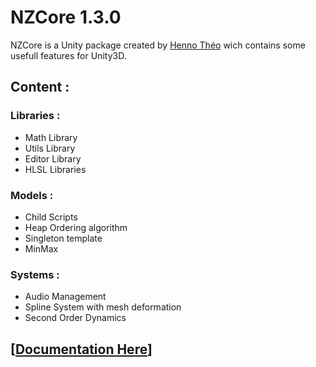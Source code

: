 # NZCore 1.3.0

NZCore is a Unity package created by [Henno Théo](https://github.com/NazioLT) wich contains some usefull features for Unity3D.

## Content :

### Libraries : 

* Math Library
* Utils Library
* Editor Library
* HLSL Libraries

### Models : 

* Child Scripts
* Heap Ordering algorithm
* Singleton template
* MinMax

### Systems : 

* Audio Management
* Spline System with mesh deformation
* Second Order Dynamics

## [[Documentation Here](https://henno-theo.notion.site/NZCore-1-2-3-4a66cf07cec245c5a773a7722bbba0b2)]
